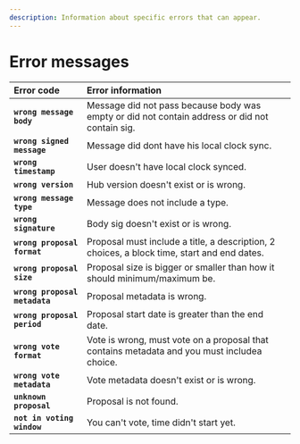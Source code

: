 ```yaml
---
description: Information about specific errors that can appear.
---
```


# Error messages

| **Error code** | **Error information** |
| :--- | :--- |
| **`wrong message body`** | Message did not pass because body was empty or did not contain address or did not contain sig. |
| **`wrong signed message`** | Message did dont have his local clock sync. |
| **`wrong timestamp`** | User doesn't have local clock synced. |
| **`wrong version`** | Hub version doesn't exist or is wrong. |
| **`wrong message type`** | Message does not include a type. |
| **`wrong signature`** | Body sig doesn't exist or is wrong. |
| **`wrong proposal format`** | Proposal must include a title, a description, 2 choices, a block time, start and end dates. |
| **`wrong proposal size`** | Proposal size is bigger or smaller than how it should minimum/maximum be. |
| **`wrong proposal metadata`** | Proposal metadata is wrong. |
| **`wrong proposal period`** | Proposal start date is greater than the end date. |
| **`wrong vote format`** | Vote is wrong, must vote on a proposal that contains metadata and you must includea choice. |
| **`wrong vote metadata`** | Vote metadata doesn't exist or is wrong. |
| **`unknown proposal`** | Proposal is not found. |
| **`not in voting window`** | You can't vote, time didn't start yet. |

